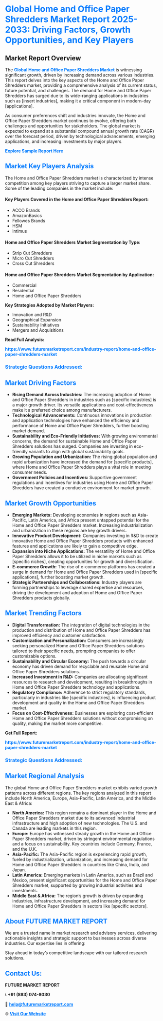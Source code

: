 <h1 style="color: #007BFF;">Global Home and Office Paper Shredders Market Report 2025-2033: Driving Factors, Growth Opportunities, and Key Players</h1>

<section id="overview">
<h2>Market Report Overview</h2>
<p>The <a href="https://www.futuremarketreport.com/industry-report/home-and-office-paper-shredders-market" style="color: #007BFF; text-decoration: none;"><strong>Global Home and Office Paper Shredders Market</strong></a> is witnessing significant growth, driven by increasing demand across various industries. This report delves into the key aspects of the Home and Office Paper Shredders market, providing a comprehensive analysis of its current status, future potential, and challenges. The demand for Home and Office Paper Shredders has surged due to its wide-ranging applications in industries such as [insert industries], making it a critical component in modern-day [applications].</p>
<p>As consumer preferences shift and industries innovate, the Home and Office Paper Shredders market continues to evolve, offering both challenges and opportunities for stakeholders. The global market is expected to expand at a substantial compound annual growth rate (CAGR) over the forecast period, driven by technological advancements, emerging applications, and increasing investments by major players.</p>
</section>

<section id="overview">
<p><a href="https://www.futuremarketreport.com/request-sample/reportId=120370" style="color: #007BFF; text-decoration: none;"><strong>Explore Sample Report Here</strong></a></p>
</section>

<section id="key-players">
<h2 style="color: #007BFF;">Market Key Players Analysis</h2>
<p>The Home and Office Paper Shredders market is characterized by intense competition among key players striving to capture a larger market share. Some of the leading companies in the market include:</p>
<h4>Key Players Covered in the Home and Office Paper Shredders Report:</h4>
<ul><li>ACCO Brands</li><li>AmazonBasics</li><li>Fellowes Brands</li><li>HSM</li><li>Intimus</li></ul>
<h4>Home and Office Paper Shredders Market Segmentation by Type:</h4>
<ul><li>Strip Cut Shredders</li><li>Micro Cut Shredders</li><li>Cross Cut Shredders</li></ul>

<h4>Home and Office Paper Shredders Market Segmentation by Application:</h4>
<ul><li>Commercial</li><li>Residential</li><li>Home and Office Paper Shredders</li></ul>
<p><strong>Key Strategies Adopted by Market Players:</strong></p>
<ul>
<li>Innovation and R&D</li>
<li>Geographical Expansion</li>
<li>Sustainability Initiatives</li>
<li>Mergers and Acquisitions</li>
</ul>
</section>

<section>
<p><strong>Read Full Analysis: </strong></p><a href="https://www.futuremarketreport.com/industry-report/home-and-office-paper-shredders-market" style="color: #007BFF; text-decoration: none;"><strong>https://www.futuremarketreport.com/industry-report/home-and-office-paper-shredders-market</strong></a>
<h3 style="color: #007BFF;">Strategic Questions Addressed:</h3>
</section>

<section id="driving-factors">
<h2 style="color: #007BFF;">Market Driving Factors</h2>
<ul>
<li><strong>Rising Demand Across Industries:</strong> The increasing adoption of Home and Office Paper Shredders in industries such as [specific industries] is a major growth driver. Its versatile applications and cost-effectiveness make it a preferred choice among manufacturers.</li>
<li><strong>Technological Advancements:</strong> Continuous innovations in production and application technologies have enhanced the efficiency and performance of Home and Office Paper Shredders, further boosting market demand.</li>
<li><strong>Sustainability and Eco-Friendly Initiatives:</strong> With growing environmental concerns, the demand for sustainable Home and Office Paper Shredders solutions has surged. Companies are investing in eco-friendly variants to align with global sustainability goals.</li>
<li><strong>Growing Population and Urbanization:</strong> The rising global population and rapid urbanization have increased the demand for [specific products], where Home and Office Paper Shredders plays a vital role in meeting consumer needs.</li>
<li><strong>Government Policies and Incentives:</strong> Supportive government regulations and incentives for industries using Home and Office Paper Shredders have created a conducive environment for market growth.</li>
</ul>
</section>

<section id="growth-opportunities">
<h2 style="color: #007BFF;">Market Growth Opportunities</h2>
<ul>
<li><strong>Emerging Markets:</strong> Developing economies in regions such as Asia-Pacific, Latin America, and Africa present untapped potential for the Home and Office Paper Shredders market. Increasing industrialization and urbanization in these regions are key growth drivers.</li>
<li><strong>Innovative Product Development:</strong> Companies investing in R&D to create innovative Home and Office Paper Shredders products with enhanced features and applications are likely to gain a competitive edge.</li>
<li><strong>Expansion into Niche Applications:</strong> The versatility of Home and Office Paper Shredders allows it to be utilized in niche markets such as [specific niches], creating opportunities for growth and diversification.</li>
<li><strong>E-commerce Growth:</strong> The rise of e-commerce platforms has created a surge in demand for Home and Office Paper Shredders used in [specific applications], further boosting market growth.</li>
<li><strong>Strategic Partnerships and Collaborations:</strong> Industry players are forming partnerships to leverage shared expertise and resources, driving the development and adoption of Home and Office Paper Shredders products globally.</li>
</ul>
</section>

<section id="trending-factors">
<h2 style="color: #007BFF;">Market Trending Factors</h2>
<ul>
<li><strong>Digital Transformation:</strong> The integration of digital technologies in the production and distribution of Home and Office Paper Shredders has improved efficiency and customer satisfaction.</li>
<li><strong>Customization and Personalization:</strong> Consumers are increasingly seeking personalized Home and Office Paper Shredders solutions tailored to their specific needs, prompting companies to offer customizable options.</li>
<li><strong>Sustainability and Circular Economy:</strong> The push towards a circular economy has driven demand for recyclable and reusable Home and Office Paper Shredders solutions.</li>
<li><strong>Increased Investment in R&D:</strong> Companies are allocating significant resources to research and development, resulting in breakthroughs in Home and Office Paper Shredders technology and applications.</li>
<li><strong>Regulatory Compliance:</strong> Adherence to strict regulatory standards, particularly in industries like [specific industries], is influencing product development and quality in the Home and Office Paper Shredders market.</li>
<li><strong>Focus on Cost-Effectiveness:</strong> Businesses are exploring cost-efficient Home and Office Paper Shredders solutions without compromising on quality, making the market more competitive.</li>
</ul>
</section>

<section>
<p><strong>Get Full Report: </strong></p><a href="https://www.futuremarketreport.com/industry-report/home-and-office-paper-shredders-market" style="color: #007BFF; text-decoration: none;"><strong>https://www.futuremarketreport.com/industry-report/home-and-office-paper-shredders-market</strong></a>
<h3 style="color: #007BFF;">Strategic Questions Addressed:</h3>
</section>


<section id="regional-analysis">
<h2 style="color: #007BFF;">Market Regional Analysis</h2>
<p>The global Home and Office Paper Shredders market exhibits varied growth patterns across different regions. The key regions analyzed in this report include North America, Europe, Asia-Pacific, Latin America, and the Middle East & Africa:</p>
<ul>
<li><strong>North America:</strong> This region remains a dominant player in the Home and Office Paper Shredders market due to its advanced industrial infrastructure and high adoption of new technologies. The U.S. and Canada are leading markets in this region.</li>
<li><strong>Europe:</strong> Europe has witnessed steady growth in the Home and Office Paper Shredders market, driven by stringent environmental regulations and a focus on sustainability. Key countries include Germany, France, and the U.K.</li>
<li><strong>Asia-Pacific:</strong> The Asia-Pacific region is experiencing rapid growth, fueled by industrialization, urbanization, and increasing demand for Home and Office Paper Shredders in countries like China, India, and Japan.</li>
<li><strong>Latin America:</strong> Emerging markets in Latin America, such as Brazil and Mexico, present significant opportunities for the Home and Office Paper Shredders market, supported by growing industrial activities and investments.</li>
<li><strong>Middle East & Africa:</strong> The region’s growth is driven by expanding industries, infrastructure development, and increasing demand for Home and Office Paper Shredders in sectors like [specific sectors].</li>
</ul>
</section>

<footer>
<h2 style="color: #007BFF;">About FUTURE MARKET REPORT</h2>
<p>We are a trusted name in market research and advisory services, delivering actionable insights and strategic support to businesses across diverse industries. Our expertise lies in offering:</p>

<p>Stay ahead in today’s competitive landscape with our tailored research solutions.</p>

<h2 style="color: #007BFF;">Contact Us:</h2>
<p><strong>FUTURE MARKET REPORT</strong></p>
<p>📞 <strong>+91 (883) 074-8030</strong></p>
<p>📧 <strong><a href="mailto:help@futuremarketreport.com" style="color: #007BFF;">help@futuremarketreport.com</a></strong></p>
<p>🌐 <strong><a href="https://www.futuremarketreport.com/" style="color: #007BFF;">Visit Our Website</a></strong></p>
</footer>